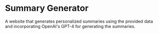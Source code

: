 # Summary Generator
 A website that generates personalized summaries using the provided data and incorporating OpenAI's GPT-4 for generating the summaries.
